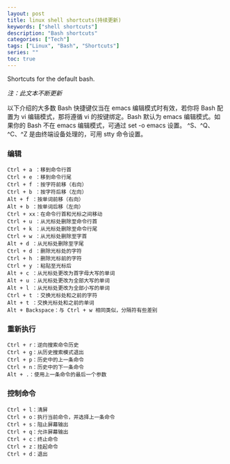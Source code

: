 ```yaml
---
layout: post
title: linux shell shortcuts(持续更新)
keywords: ["shell shortcuts"]
description: "Bash shortcuts"
categories: ["Tech"]
tags: ["Linux", "Bash", "Shortcuts"]
series: ""
toc: true
---
```


Shortcuts for the default bash.

*注：此文本不断更新*


以下介绍的大多数 Bash 快捷键仅当在 emacs 编辑模式时有效，若你将 Bash 配置为 vi 编辑模式，那将遵循 vi 的按键绑定。Bash 默认为 emacs 编辑模式。如果你的 Bash 不在 emacs 编辑模式，可通过 set -o emacs 设置。
\^S、\^Q、\^C、\^Z 是由终端设备处理的，可用 stty 命令设置。


### 编辑

	Ctrl + a ：移到命令行首
	Ctrl + e ：移到命令行尾
	Ctrl + f ：按字符前移（右向）
	Ctrl + b ：按字符后移（左向）
	Alt + f ：按单词前移（右向）
	Alt + b ：按单词后移（左向）
	Ctrl + xx：在命令行首和光标之间移动
	Ctrl + u ：从光标处删除至命令行首
	Ctrl + k ：从光标处删除至命令行尾
	Ctrl + w ：从光标处删除至字首
	Alt + d ：从光标处删除至字尾
	Ctrl + d ：删除光标处的字符
	Ctrl + h ：删除光标前的字符
	Ctrl + y ：粘贴至光标后
	Alt + c ：从光标处更改为首字母大写的单词
	Alt + u ：从光标处更改为全部大写的单词
	Alt + l ：从光标处更改为全部小写的单词
	Ctrl + t ：交换光标处和之前的字符
	Alt + t ：交换光标处和之前的单词
	Alt + Backspace：与 Ctrl + w 相同类似，分隔符有些差别

### 重新执行

	Ctrl + r：逆向搜索命令历史
	Ctrl + g：从历史搜索模式退出
	Ctrl + p：历史中的上一条命令
	Ctrl + n：历史中的下一条命令
	Alt + .：使用上一条命令的最后一个参数

### 控制命令

	Ctrl + l：清屏
	Ctrl + o：执行当前命令，并选择上一条命令
	Ctrl + s：阻止屏幕输出
	Ctrl + q：允许屏幕输出
	Ctrl + c：终止命令
	Ctrl + z：挂起命令
	Ctrl + d：退出

